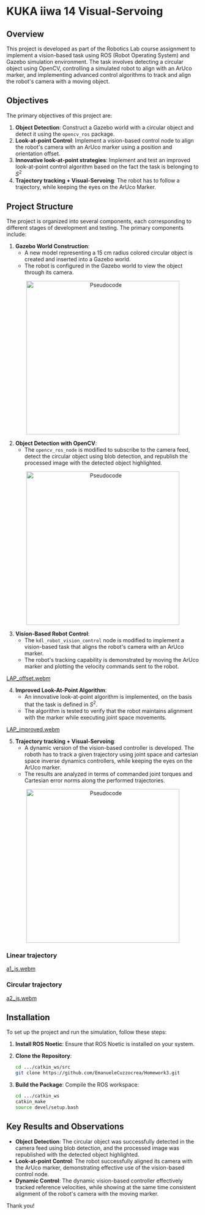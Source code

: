 
# KUKA iiwa 14 Visual-Servoing

## Overview

This project is developed as part of the Robotics Lab course assignment to implement a vision-based task using ROS (Robot Operating System) and
Gazebo simulation environment. The task involves detecting a circular object using OpenCV, controlling a simulated robot to align with an ArUco marker,
and implementing advanced control algorithms to track and align the robot's camera with a moving object.

## Objectives

The primary objectives of this project are:
1. **Object Detection**: Construct a Gazebo world with a circular object and detect it using the `opencv_ros` package.
2. **Look-at-point Control**: Implement a vision-based control node to align the robot's camera with an ArUco marker using a position and orientation offset.
3. **Innovative look-at-point strategies**:  Implement and test an improved look-at-point control algorithm based on the fact the task is belonging to $S^2$
3. **Trajectory tracking + Visual-Servoing**: The robot has to follow a trajectory, while keeping the eyes on the ArUco Marker.

## Project Structure

The project is organized into several components, each corresponding to different stages of development and testing. The primary components include:

1. **Gazebo World Construction**: 
    - A new model representing a 15 cm radius colored circular object is created and inserted into a Gazebo world.
    - The robot is configured in the Gazebo world to view the object through its camera.

<p align="center">
  <img src="https://github.com/user-attachments/assets/d35baa42-7e54-4601-8188-af63e6c277c7" alt="Pseudocode" width="400"/>
</p>


2. **Object Detection with OpenCV**:
    - The `opencv_ros_node` is modified to subscribe to the camera feed, detect the circular object using blob detection, and republish the processed image with the detected object highlighted.

<p align="center">
  <img src="https://github.com/user-attachments/assets/d6a1596e-1600-4aaa-9343-bdff6d51af66" alt="Pseudocode" width="400"/>
</p>


3. **Vision-Based Robot Control**:
    - The `kdl_robot_vision_control` node is modified to implement a vision-based task that aligns the robot's camera with an ArUco marker.
    - The robot's tracking capability is demonstrated by moving the ArUco marker and plotting the velocity commands sent to the robot.

[LAP_offset.webm](https://github.com/user-attachments/assets/5443e272-7fb6-41cb-a0a5-aa3651b967ab)


4. **Improved Look-At-Point Algorithm**:
    - An innovative look-at-point algorithm is implemented, on the basis that the task is defined in $S^2$.
    - The algorithm is tested to verify that the robot maintains alignment with the marker while executing joint space movements.

[LAP_improved.webm](https://github.com/user-attachments/assets/3ac16d3f-0ae9-4856-b943-a5d1edf5c617)


5. **Trajectory tracking + Visual-Servoing**:
    - A dynamic version of the vision-based controller is developed. The roboth has to track a given trajectory using joint space and cartesian space inverse dynamics controllers, while keeping the eyes on the ArUco marker.
    - The results are analyzed in terms of commanded joint torques and Cartesian error norms along the performed trajectories.

<p align="center">
  <img src="https://github.com/user-attachments/assets/de7a610b-af59-4d7e-9f5f-cd68f52cf757" alt="Pseudocode" width="400"/>
</p>

### Linear trajectory
[a1_js.webm](https://github.com/user-attachments/assets/7e2163fe-f057-48a2-84f3-2fd94a12441e)

### Circular trajectory
[a2_js.webm](https://github.com/user-attachments/assets/1b380116-fc7d-41d7-ba7c-2b85e491e9a3)


## Installation

To set up the project and run the simulation, follow these steps:

1. **Install ROS Noetic**:
    Ensure that ROS Noetic is installed on your system.

2. **Clone the Repository**:
    ```bash
    cd .../catkin_ws/src
    git clone https://github.com/EmanueleCuzzocrea/Homework3.git
    ```

3. **Build the Package**:
    Compile the ROS workspace:
    ```bash
    cd .../catkin_ws
    catkin_make
    source devel/setup.bash
    ```

## Key Results and Observations

- **Object Detection**: The circular object was successfully detected in the camera feed using blob detection, and the processed image was republished with the detected object highlighted.
- **Look-at-point Control**: The robot successfully aligned its camera with the ArUco marker, demonstrating effective use of the vision-based control node.
- **Dynamic Control**: The dynamic vision-based controller effectively tracked reference velocities, while showing at the same time consistent alignment of the robot's camera with the moving marker.

Thank you!
